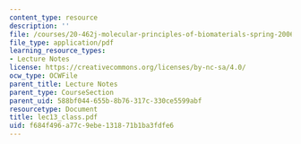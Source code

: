 ```yaml
---
content_type: resource
description: ''
file: /courses/20-462j-molecular-principles-of-biomaterials-spring-2006/f684f496a77c9ebe131871b1ba3fdfe6_lec13_class.pdf
file_type: application/pdf
learning_resource_types:
- Lecture Notes
license: https://creativecommons.org/licenses/by-nc-sa/4.0/
ocw_type: OCWFile
parent_title: Lecture Notes
parent_type: CourseSection
parent_uid: 588bf044-655b-8b76-317c-330ce5599abf
resourcetype: Document
title: lec13_class.pdf
uid: f684f496-a77c-9ebe-1318-71b1ba3fdfe6
---
```

